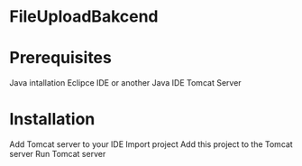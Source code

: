 # FileUploadBakcend

# Prerequisites

Java intallation 
Eclipce IDE or another Java IDE
Tomcat Server

# Installation

Add Tomcat server to your IDE
Import project
Add this project to the Tomcat server
Run Tomcat server